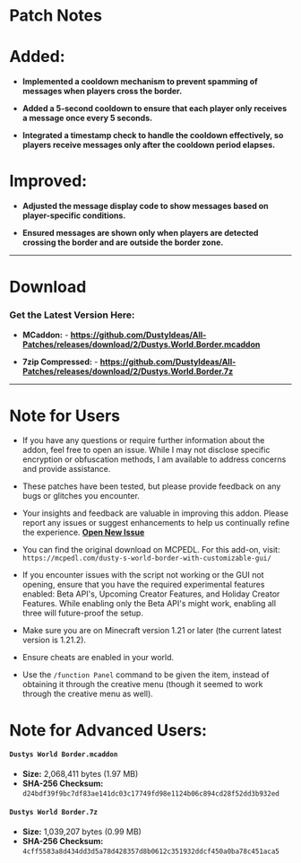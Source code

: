 # Patch Notes

# **Added:**
  - **Implemented a cooldown mechanism to prevent spamming of messages when players cross the border.**
  
  - **Added a 5-second cooldown to ensure that each player only receives a message once every 5 seconds.**

  - **Integrated a timestamp check to handle the cooldown effectively, so players receive messages only after the cooldown period elapses.**

# **Improved:**
  - **Adjusted the message display code to show messages based on player-specific conditions.**

 - **Ensured messages are shown only when players are detected crossing the border and are outside the border zone.**

---

# **Download**
### **Get the Latest Version Here:**
  -  **MCaddon:** - **https://github.com/DustyIdeas/All-Patches/releases/download/2/Dustys.World.Border.mcaddon**
  
  - **7zip Compressed:** - **https://github.com/DustyIdeas/All-Patches/releases/download/2/Dustys.World.Border.7z**

---

# Note for Users

- If you have any questions or require further information about the addon, feel free to open an issue. While I may not disclose specific encryption or obfuscation methods, I am available to address concerns and provide assistance.

- These patches have been tested, but please provide feedback on any bugs or glitches you encounter.

- Your insights and feedback are valuable in improving this addon. Please report any issues or suggest enhancements to help us continually refine the experience. [**Open New Issue**](https://github.com/DustyIdeas/All-Patches/issues/new/choose)

- You can find the original download on MCPEDL. For this add-on, visit: 
```https://mcpedl.com/dusty-s-world-border-with-customizable-gui/```

- If you encounter issues with the script not working or the GUI not opening, ensure that you have the required experimental features enabled: Beta API's, Upcoming Creator Features, and Holiday Creator Features. While enabling only the Beta API's might work, enabling all three will future-proof the setup.

- Make sure you are on Minecraft version 1.21 or later (the current latest version is 1.21.2).

- Ensure cheats are enabled in your world.

- Use the `/function Panel` command to be given the item, instead of obtaining it through the creative menu (though it seemed to work through the creative menu as well).

# Note for Advanced Users:

#### **`Dustys World Border.mcaddon`**
- **Size:** 2,068,411 bytes (1.97 MB)
- **SHA-256 Checksum:** `d24bdf39f9bc7df83ae141dc03c17749fd98e1124b06c894cd28f52dd3b932ed`

#### **`Dustys World Border.7z`**
- **Size:** 1,039,207 bytes (0.99 MB)
- **SHA-256 Checksum:** `4cff5583a8d434dd3d5a78d428357d8b0612c351932ddcf450a0ba78c451aca5`
